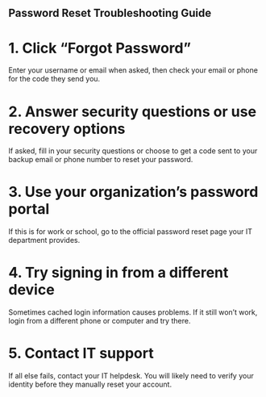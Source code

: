 ## Password Reset Troubleshooting Guide

# 1. Click “Forgot Password”
Enter your username or email when asked, then check your email or phone for the code they send you.

# 2. Answer security questions or use recovery options
If asked, fill in your security questions or choose to get a code sent to your backup email or phone number to reset your password.

# 3. Use your organization’s password portal
If this is for work or school, go to the official password reset page your IT department provides.

# 4. Try signing in from a different device
Sometimes cached login information causes problems. If it still won’t work, login from a different phone or computer and try there.

# 5. Contact IT support
If all else fails, contact your IT helpdesk. You will likely need to verify your identity before they manually reset your account.
